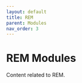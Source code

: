 ```yaml
---
layout: default
title: REM
parent: Modules
nav_order: 3
---
```


# REM Modules

Content related to REM.
